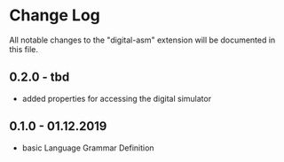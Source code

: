 # Change Log

All notable changes to the "digital-asm" extension will be documented in this file.

## 0.2.0 - tbd

* added properties for accessing the digital simulator

## 0.1.0 - 01.12.2019

* basic Language Grammar Definition